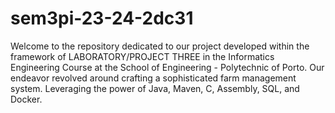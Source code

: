 # sem3pi-23-24-2dc31
Welcome to the repository dedicated to our project developed within the framework of LABORATORY/PROJECT THREE in the Informatics Engineering Course at the School of Engineering - Polytechnic of Porto. Our endeavor revolved around crafting a sophisticated farm management system. Leveraging the power of Java, Maven, C, Assembly, SQL, and Docker.
